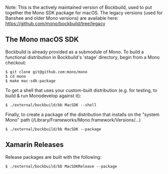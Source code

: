 Note: This is the actively maintained version of Bockbuild, used to put together the Mono SDK package for macOS. The legacy versions (used for Banshee and older Mono versions) are available here: https://github.com/mono/bockbuild/tree/legacy

The Mono macOS SDK
------------------

Bockbuild is already provided as a submodule of Mono. To build a functional distribution in Bockbuild's 'stage' directory, begin from a Mono checkout:

    $ git clone git@github.com:mono/mono
    $ cd mono
    $ make mac-sdk-package

To get a shell that uses your custom-built distribution (e.g. for testing, to build & run Monodevelop against it):

    $ ./external/bockbuild/bb MacSDK --shell
    
Finally, to create a package of the distribution that installs on the "system Mono" path (/Library/Frameworks/Mono.framework/Versions/...)

    $ ./external/bockbuild/bb MacSDK --package

Xamarin Releases
----------------

Release packages are built with the following:

    $ ./external/bockbuild/bb MacSDKRelease --package